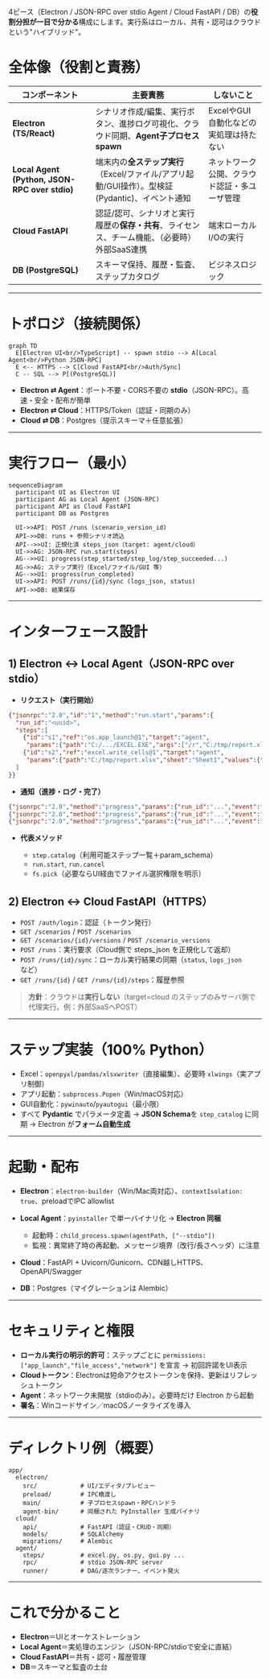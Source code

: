 4ピース（Electron / JSON-RPC over stdio Agent / Cloud FastAPI / DB）の**役割分担が一目で分かる**構成にします。実行系はローカル、共有・認可はクラウドという"ハイブリッド"。

# 全体像（役割と責務）

| コンポーネント                                       | 主要責務                                                         | しないこと                   |
| --------------------------------------------- | ------------------------------------------------------------ | ----------------------- |
| **Electron (TS/React)**                       | シナリオ作成/編集、実行ボタン、進捗ログ可視化、クラウド同期、**Agent子プロセス spawn**          | ExcelやGUI自動化などの実処理は持たない |
| **Local Agent (Python, JSON-RPC over stdio)** | 端末内の**全ステップ実行**（Excel/ファイル/アプリ起動/GUI操作）。型検証(Pydantic)、イベント通知 | ネットワーク公開、クラウド認証・多ユーザ管理  |
| **Cloud FastAPI**                             | 認証/認可、シナリオと実行履歴の**保存・共有**、ライセンス、チーム機能、（必要時）外部SaaS連携          | 端末ローカルI/Oの実行            |
| **DB (PostgreSQL)**                           | スキーマ保持、履歴・監査、ステップカタログ                                        | ビジネスロジック                |

---

# トポロジ（接続関係）

```mermaid
graph TD
  E[Electron UI<br/>TypeScript] -- spawn stdio --> A[Local Agent<br/>Python JSON-RPC]
  E <-- HTTPS --> C[Cloud FastAPI<br/>Auth/Sync]
  C -- SQL --> P[(PostgreSQL)]
```

* **Electron ⇄ Agent**：ポート不要・CORS不要の **stdio**（JSON-RPC）。高速・安全・配布が簡単
* **Electron ⇄ Cloud**：HTTPS/Token（認証・同期のみ）
* **Cloud ⇄ DB**：Postgres（提示スキーマ＋任意拡張）

---

# 実行フロー（最小）

```mermaid
sequenceDiagram
  participant UI as Electron UI
  participant AG as Local Agent (JSON-RPC)
  participant API as Cloud FastAPI
  participant DB as Postgres

  UI->>API: POST /runs (scenario_version_id)
  API->>DB: runs + 参照シナリオ読込
  API-->>UI: 正規化済 steps_json（target: agent/cloud）
  UI->>AG: JSON-RPC run.start(steps)
  AG-->>UI: progress(step_started/step_log/step_succeeded...)
  AG->>AG: ステップ実行（Excel/ファイル/GUI 等）
  AG-->>UI: progress(run_completed)
  UI->>API: POST /runs/{id}/sync (logs_json, status)
  API->>DB: 結果保存
```


---

# インターフェース設計

## 1) Electron ↔ Local Agent（JSON-RPC over stdio）

* **リクエスト（実行開始）**

```json
{"jsonrpc":"2.0","id":"1","method":"run.start","params":{
  "run_id":"<uuid>",
  "steps":[
    {"id":"s1","ref":"os.app_launch@1","target":"agent",
     "params":{"path":"C:/.../EXCEL.EXE","args":["/r","C:/tmp/report.xlsx"]}},
    {"id":"s2","ref":"excel.write_cells@1","target":"agent",
     "params":{"path":"C:/tmp/report.xlsx","sheet":"Sheet1","values":{"B2":123}}}
  ]
}}
```

* **通知（進捗・ログ・完了）**

```json
{"jsonrpc":"2.0","method":"progress","params":{"run_id":"...","event":"step_started","index":1,"ref":"os.app_launch@1"}}
{"jsonrpc":"2.0","method":"progress","params":{"run_id":"...","event":"step_succeeded","index":2,"output":{"updated":["B2"]}}}
{"jsonrpc":"2.0","method":"progress","params":{"run_id":"...","event":"run_completed","status":"succeeded"}}
```

* **代表メソッド**

  * `step.catalog`（利用可能ステップ一覧＋param\_schema）
  * `run.start`, `run.cancel`
  * `fs.pick`（必要ならUI経由でファイル選択権限を明示）

## 2) Electron ↔ Cloud FastAPI（HTTPS）

* `POST /auth/login`：認証（トークン発行）
* `GET /scenarios` / `POST /scenarios`
* `GET /scenarios/{id}/versions` / `POST /scenario_versions`
* `POST /runs`：実行要求（Cloud側で steps\_json を正規化して返却）
* `POST /runs/{id}/sync`：ローカル実行結果の同期（`status`, `logs_json` など）
* `GET /runs/{id}` / `GET /runs/{id}/steps`：履歴参照

> **方針**：クラウドは**実行しない**（target=cloud のステップのみサーバ側で代理実行。例：外部SaaSへPOST）

---

# ステップ実装（100% Python）

* Excel：`openpyxl/pandas/xlsxwriter`（直接編集）、必要時 `xlwings`（実アプリ制御）
* アプリ起動：`subprocess.Popen`（Win/macOS対応）
* GUI自動化：`pywinauto`/`pyautogui`（最小限）
* すべて **Pydantic** でパラメータ定義 → **JSON Schema**を `step_catalog` に同期 → Electron が**フォーム自動生成**

---

# 起動・配布

* **Electron**：`electron-builder`（Win/Mac両対応）、`contextIsolation: true`、preloadでIPC allowlist
* **Local Agent**：`pyinstaller` で単一バイナリ化 → **Electron 同梱**

  * 起動時：`child_process.spawn(agentPath, ["--stdio"])`
  * 監視：異常終了時の再起動、メッセージ境界（改行/長さヘッダ）に注意
* **Cloud**：FastAPI + Uvicorn/Gunicorn、CDN越しHTTPS、OpenAPI/Swagger
* **DB**：Postgres（マイグレーションは Alembic）

---

# セキュリティと権限

* **ローカル実行の明示的許可**：ステップごとに `permissions: ["app_launch","file_access","network"]` を宣言 → 初回許諾をUI表示
* **Cloudトークン**：Electronは短命アクセストークンを保持、更新はリフレッシュトークン
* **Agent**：ネットワーク未開放（stdioのみ）。必要時だけ Electron から起動
* **署名**：Winコードサイン／macOSノータライズを導入

---

# ディレクトリ例（概要）

```
app/
  electron/
    src/            # UI/エディタ/プレビュー
    preload/        # IPC橋渡し
    main/           # 子プロセスspawn・RPCハンドラ
    agent-bin/      # 同梱された PyInstaller 生成バイナリ
  cloud/
    api/            # FastAPI（認証・CRUD・同期）
    models/         # SQLAlchemy
    migrations/     # Alembic
  agent/
    steps/          # excel.py, os.py, gui.py ...
    rpc/            # stdio JSON-RPC server
    runner/         # DAG/逐次ランナー、イベント発火
```

---

# これで分かること

* **Electron**＝UIとオーケストレーション
* **Local Agent**＝実処理のエンジン（JSON-RPC/stdioで安全に直結）
* **Cloud FastAPI**＝共有・認可・履歴管理
* **DB**＝スキーマと監査の土台

